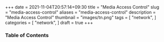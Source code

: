 +++
date = 2021-11-04T20:57:14+09:30
title = "Media Access Control"
slug = "media-access-control"
aliases = "media-access-control"
description = "Media Access Control"
thumbnail = "images/tn.png"
tags = [
    "network",
]
categories = [
    "network",
]
draft = true
+++

### Table of Contents

<!-- vim-markdown-toc GFM -->

<!-- vim-markdown-toc -->
